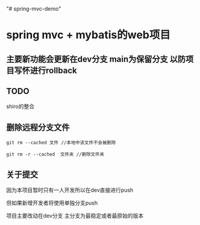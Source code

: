 "# spring-mvc-demo" 
# spring mvc + mybatis的web项目
## 主要新功能会更新在dev分支 main为保留分支 以防项目写怀进行rollback
## TODO
shiro的整合

## 删除远程分支文件

`
git rm --cached 文件 //本地中该文件不会被删除
`

`
git rm -r --cached  文件夹 //删除文件夹
`

## 关于提交
因为本项目暂时只有一人开发所以在dev直接进行push

但如果新增开发者将使用单独分支push

项目主要改动在dev分支 主分支为最稳定或者最原始的版本
